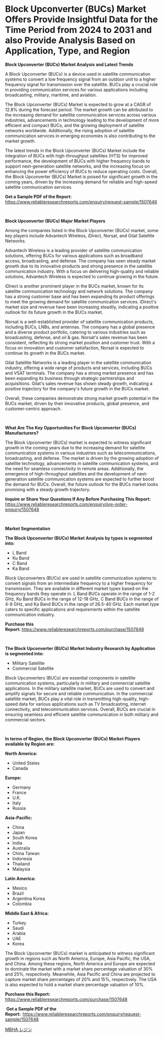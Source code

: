 <p><h1>Block Upconverter (BUCs) Market Offers Provide Insightful Data for the Time Period from 2024 to 2031 and also Provide Analysis Based on Application, Type, and Region</h1></p><p><strong>Block Upconverter (BUCs) Market Analysis and Latest Trends</strong></p>
<p><p>A Block Upconverter (BUCs) is a device used in satellite communication systems to convert a low frequency signal from an outdoor unit to a higher frequency signal for transmission over the satellite. BUCs play a crucial role in providing communication services for various applications including broadcasting, military, maritime, and aviation.</p><p>The Block Upconverter (BUCs) Market is expected to grow at a CAGR of 12.8% during the forecast period. The market growth can be attributed to the increasing demand for satellite communication services across various industries, advancements in technology leading to the development of more efficient and compact BUCs, and the growing deployment of satellite networks worldwide. Additionally, the rising adoption of satellite communication services in emerging economies is also contributing to the market growth.</p><p>The latest trends in the Block Upconverter (BUCs) Market include the integration of BUCs with high-throughput satellites (HTS) for improved performance, the development of BUCs with higher frequency bands to support next-generation satellite networks, and the increasing focus on enhancing the power efficiency of BUCs to reduce operating costs. Overall, the Block Upconverter (BUCs) Market is poised for significant growth in the coming years, driven by the increasing demand for reliable and high-speed satellite communication services.</p></p>
<p><strong>Get a Sample PDF of the Report:&nbsp;</strong> <a href="https://www.reliableresearchreports.com/enquiry/request-sample/1507648">https://www.reliableresearchreports.com/enquiry/request-sample/1507648</a></p>
<p>&nbsp;</p>
<p><strong>Block Upconverter (BUCs) Major Market Players</strong></p>
<p><p>Among the companies listed in the Block Upconverter (BUCs) market, some key players include Advantech Wireless, iDirect, Norsat, and Gilat Satellite Networks.</p><p>Advantech Wireless is a leading provider of satellite communication solutions, offering BUCs for various applications such as broadband access, broadcasting, and defense. The company has seen steady market growth due to its innovative products and strong presence in the satellite communication industry. With a focus on delivering high-quality and reliable solutions, Advantech Wireless is expected to continue growing in the future.</p><p>iDirect is another prominent player in the BUCs market, known for its satellite communication technology and network solutions. The company has a strong customer base and has been expanding its product offerings to meet the growing demand for satellite communication services. iDirect's market size and revenue have been increasing steadily, indicating a positive outlook for its future growth in the BUCs market.</p><p>Norsat is a well-established provider of satellite communication products, including BUCs, LNBs, and antennas. The company has a global presence and a diverse product portfolio, catering to various industries such as broadcasting, defense, and oil & gas. Norsat's sales revenue has been consistent, reflecting its strong market position and customer trust. With a focus on innovation and customer satisfaction, Norsat is expected to continue its growth in the BUCs market.</p><p>Gilat Satellite Networks is a leading player in the satellite communication industry, offering a wide range of products and services, including BUCs and VSAT terminals. The company has a strong market presence and has been expanding its business through strategic partnerships and acquisitions. Gilat's sales revenue has shown steady growth, indicating a positive trajectory for the company's future growth in the BUCs market.</p><p>Overall, these companies demonstrate strong market growth potential in the BUCs market, driven by their innovative products, global presence, and customer-centric approach.</p></p>
<p>&nbsp;</p>
<p><strong>What Are The Key Opportunities For Block Upconverter (BUCs) Manufacturers?</strong></p>
<p><p>The Block Upconverter (BUCs) market is expected to witness significant growth in the coming years due to the increasing demand for satellite communication systems in various industries such as telecommunications, broadcasting, and defense. The market is driven by the growing adoption of satellite technology, advancements in satellite communication systems, and the need for seamless connectivity in remote areas. Additionally, the emergence of high-throughput satellites and the development of next-generation satellite communication systems are expected to further boost the demand for BUCs. Overall, the future outlook for the BUCs market looks promising with a steady growth trajectory.</p></p>
<p><strong>Inquire or Share Your Questions If Any Before Purchasing This Report:</strong> <a href="https://www.reliableresearchreports.com/enquiry/pre-order-enquiry/1507648">https://www.reliableresearchreports.com/enquiry/pre-order-enquiry/1507648</a></p>
<p>&nbsp;</p>
<p><strong>Market Segmentation</strong></p>
<p><strong>The Block Upconverter (BUCs) Market Analysis by types is segmented into:</strong></p>
<p><ul><li>L Band</li><li>Ku Band</li><li>C Band</li><li>Ka Band</li></ul></p>
<p><p>Block Upconverters (BUCs) are used in satellite communication systems to convert signals from an intermediate frequency to a higher frequency for transmission. They are available in different market types based on the frequency bands they operate in. L Band BUCs operate in the range of 1-2 GHz, Ku Band BUCs in the range of 12-18 GHz, C Band BUCs in the range of 4-8 GHz, and Ka Band BUCs in the range of 26.5-40 GHz. Each market type caters to specific applications and requirements within the satellite communication industry.</p></p>
<p><strong>Purchase this Report:&nbsp;</strong><a href="https://www.reliableresearchreports.com/purchase/1507648">https://www.reliableresearchreports.com/purchase/1507648</a></p>
<p>&nbsp;</p>
<p><strong>The Block Upconverter (BUCs) Market Industry Research by Application is segmented into:</strong></p>
<p><ul><li>Military Satellite</li><li>Commercial Satellite</li></ul></p>
<p><p>Block Upconverters (BUCs) are essential components in satellite communication systems, particularly in military and commercial satellite applications. In the military satellite market, BUCs are used to convert and amplify signals for secure and reliable communication. In the commercial satellite market, BUCs play a vital role in transmitting high-quality, high-speed data for various applications such as TV broadcasting, internet connectivity, and telecommunication services. Overall, BUCs are crucial in ensuring seamless and efficient satellite communication in both military and commercial sectors.</p></p>
<p>&nbsp;</p>
<p><strong>In terms of Region, the Block Upconverter (BUCs) Market Players available by Region are:</strong></p>
<p>
    <p> <strong> North America: </strong>
        <ul>
            <li>United States</li>
            <li>Canada</li>
        </ul>
        </p> 
    <p> <strong> Europe: </strong>
        <ul>
            <li>Germany</li>
            <li>France</li>
            <li>U.K.</li>
            <li>Italy</li>
            <li>Russia</li>
        </ul>
        </p> 
    <p> <strong> Asia-Pacific: </strong>
        <ul>
            <li>China</li>
            <li>Japan</li>
            <li>South Korea</li>
            <li>India</li>
            <li>Australia</li>
            <li>China Taiwan</li>
            <li>Indonesia</li>
            <li>Thailand</li>
            <li>Malaysia</li>
        </ul>
        </p> 
    <p> <strong> Latin America: </strong>
        <ul>
            <li>Mexico</li>
            <li>Brazil</li>
            <li>Argentina Korea</li>
            <li>Colombia</li>
        </ul>
        </p> 
    <p> <strong> Middle East & Africa: </strong>
        <ul>
            <li>Turkey</li>
            <li>Saudi</li>
            <li>Arabia</li>
            <li>UAE</li>
            <li>Korea</li>
        </ul>
    </p>
    </p>
<p><p>The Block Upconverter (BUCs) market is anticipated to witness significant growth in regions such as North America, Europe, Asia Pacific, the USA, and China. Among these regions, North America and Europe are expected to dominate the market with a market share percentage valuation of 30% and 25%, respectively. Meanwhile, Asia Pacific and China are projected to capture market share percentages of 20% and 15%, respectively. The USA is also expected to hold a market share percentage valuation of 10%.</p></p>
<p><strong>Purchase this Report: </strong><a href="https://www.reliableresearchreports.com/purchase/1507648">https://www.reliableresearchreports.com/purchase/1507648</a></p>
<p>&nbsp;<strong>Get a Sample PDF of the Report:&nbsp;&nbsp;</strong><a href="https://www.reliableresearchreports.com/enquiry/request-sample/1507648">https://www.reliableresearchreports.com/enquiry/request-sample/1507648</a></p>
<p><strong></strong></p>
<p><p><a href="https://github.com/SarahFahey88/Market-Research-Report-List-1/blob/main/162777512856.md">MBHA レジン</a></p></p>